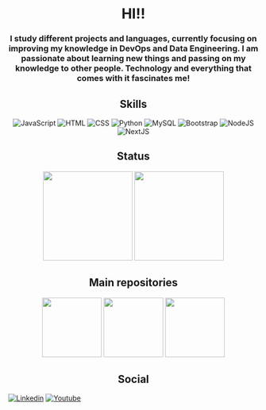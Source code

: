 <h1 align='center'>HI!!</h1>
<h3 align='center'>I study different projects and languages, currently focusing on improving my knowledge in DevOps and Data Engineering. I am passionate about learning new things and passing on my knowledge to other people. Technology and everything that comes with it fascinates me!</h3>

<div align='center'>
  <h2 align='center'>Skills</h2>

  ![JavaScript](https://img.shields.io/badge/JavaScript-323330?style=for-the-badge&logo=javascript&logoColor=F7DF1E)
  ![HTML](https://img.shields.io/badge/HTML5-E34F26?style=for-the-badge&logo=html5&logoColor=white)
  ![CSS](https://img.shields.io/badge/CSS3-1572B6?style=for-the-badge&logo=css3&logoColor=white)
  ![Python](https://img.shields.io/badge/Python-FFD43B?style=for-the-badge&logo=python&logoColor=blue)
  ![MySQL](https://img.shields.io/badge/MySQL-005C84?style=for-the-badge&logo=mysql&logoColor=white)
  ![Bootstrap](https://img.shields.io/badge/Bootstrap-563D7C?style=for-the-badge&logo=bootstrap&logoColor=white)
  ![NodeJS](https://img.shields.io/badge/Node%20js-339933?style=for-the-badge&logo=nodedotjs&logoColor=white)
  ![NextJS](https://img.shields.io/badge/Next.js-000?logo=nextdotjs&logoColor=fff&style=for-the-badge)
</div>

<div align='center'>
  <h2>Status</h2>
  <img height="180em" src="https://github-readme-stats.vercel.app/api?username=MatheusArtur0&show_icons=true&theme=tokyonight"/>
  <img height="180em" src="https://github-readme-stats.vercel.app/api/top-langs/?username=MatheusArtur0&layout=compact&theme=tokyonight"/>
</div>

<div align='center'>
  <h2>Main repositories</h2>
  <img height="120em" src="https://github-readme-stats.vercel.app/api/pin/?username=MatheusArtur0&repo=trilha-python&theme=tokyonight"/>
  <img height="120em" src="https://github-readme-stats.vercel.app/api/pin/?username=MatheusArtur0&repo=tropicaliaproject&theme=tokyonight"/>
  <img height="120em" src="https://github-readme-stats.vercel.app/api/pin/?username=MatheusArtur0&repo=DecolaTech&theme=tokyonight"/>
</div>

<div align='center'>
  <h2>Social</h2>
</div>

[![Linkedin](https://img.shields.io/badge/LinkedIn-0077B5?style=for-the-badge&logo=linkedin&logoColor=white)](https://www.linkedin.com/in/matheus-silva-119712216/)
[![Youtube](https://img.shields.io/badge/YouTube-FF0000?style=for-the-badge&logo=youtube&logoColor=white)](https://www.youtube.com/@matheussilva-ft8vj)

